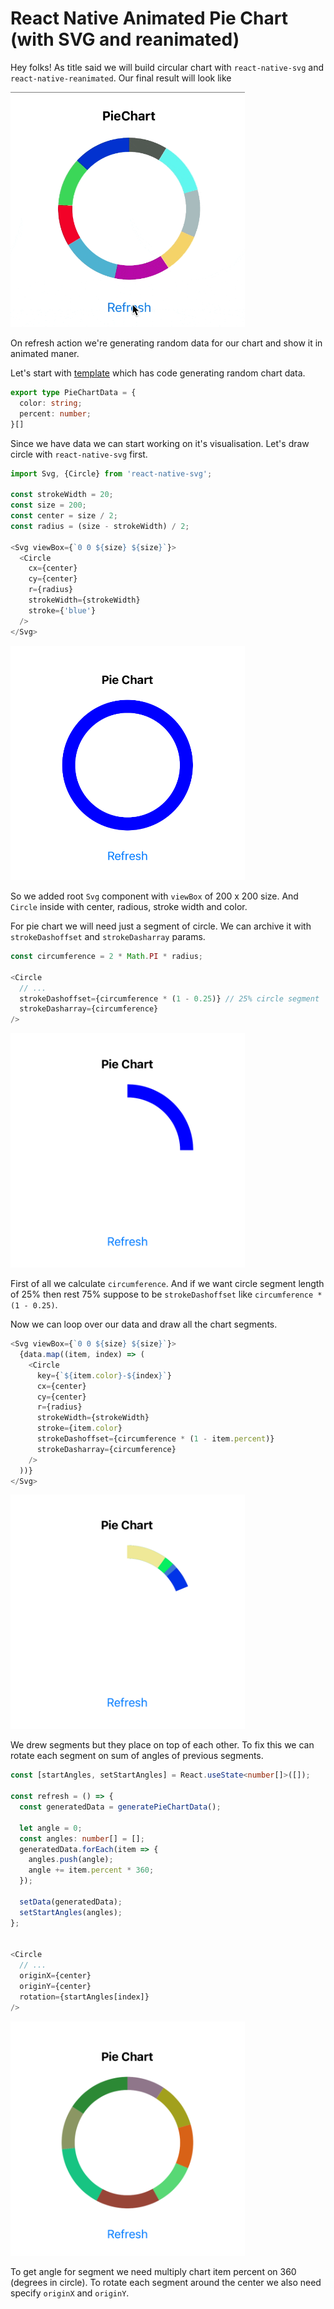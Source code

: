 # React Native Animated Pie Chart (with SVG and reanimated)

Hey folks! As title said we will build circular chart with `react-native-svg` and `react-native-reanimated`. Our final result will look like

<img src='./result.gif' style="width:375px;" />
<!-- ![final result image](./result.gif) -->

On refresh action we're generating random data for our chart and show it in animated maner.

Let's start with [template](https://github.com/dimaportenko/react-native-animated-chart-tutorial/tree/template) which has code generating random chart data. 

```typescript
export type PieChartData = {
  color: string;
  percent: number;
}[]
```

Since we have data we can start working on it's visualisation. Let's draw circle with `react-native-svg` first. 

```typescript
import Svg, {Circle} from 'react-native-svg';

const strokeWidth = 20;
const size = 200;
const center = size / 2;
const radius = (size - strokeWidth) / 2;

<Svg viewBox={`0 0 ${size} ${size}`}>
  <Circle
    cx={center}
    cy={center}
    r={radius}
    strokeWidth={strokeWidth}
    stroke={'blue'}
  />
</Svg>
```
<img src='./pic1.png' style="width:375px;" />

So we added root `Svg` component with `viewBox` of 200 x 200 size. And `Circle` inside with center, radious, stroke width and color. 

For pie chart we will need just a segment of circle. We can archive it with `strokeDashoffset` and `strokeDasharray` params.  

```typescript
const circumference = 2 * Math.PI * radius;

<Circle
  // ...
  strokeDashoffset={circumference * (1 - 0.25)} // 25% circle segment
  strokeDasharray={circumference}
/>
```
<img src='./segment@2x.png' style="width:375px;" />

First of all we calculate `circumference`. And if we want circle segment length of 25% then rest 75% suppose to be `strokeDashoffset` like `circumference * (1 - 0.25)`.

Now we can loop over our data and draw all the chart segments.

```typescript
<Svg viewBox={`0 0 ${size} ${size}`}>
  {data.map((item, index) => (
    <Circle
      key={`${item.color}-${index}`}
      cx={center}
      cy={center}
      r={radius}
      strokeWidth={strokeWidth}
      stroke={item.color}
      strokeDashoffset={circumference * (1 - item.percent)}
      strokeDasharray={circumference}
    />
  ))}
</Svg>
```
<img src='./segments@2x.png' style="width:375px;" />

We drew segments but they place on top of each other. To fix this we can rotate each segment on sum of angles of previous segments. 

```typescript
const [startAngles, setStartAngles] = React.useState<number[]>([]);

const refresh = () => {
  const generatedData = generatePieChartData();

  let angle = 0;
  const angles: number[] = [];
  generatedData.forEach(item => {
    angles.push(angle);
    angle += item.percent * 360;
  });

  setData(generatedData);
  setStartAngles(angles);
};


<Circle
  // ...
  originX={center}
  originY={center}
  rotation={startAngles[index]}
/>
```
<img src='./chart_rotated@2x.png' style="width:375px;" />

To get angle for segment we need multiply chart item percent on 360 (degrees in circle). To rotate each segment around the center we also need specify `originX` and `originY`. 
